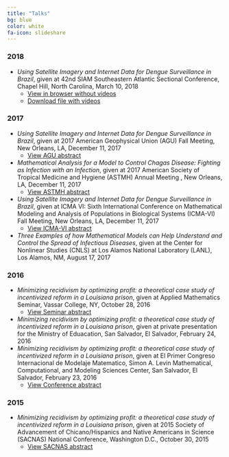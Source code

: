 ```yaml
---
title: "Talks"
bg: blue
color: white
fa-icon: slideshare
---
```

<!-- fa-icon can be set to any from http://fortawesome.github.io/Font-Awesome/icons/ -->

### 2018
* *Using Satellite Imagery and Internet Data for Dengue Surveillance in Brazil*, given at 42nd SIAM Southeastern Atlantic Sectional Conference, Chapel Hill, North Carolina, March 10, 2018
    - [View in browser without videos](./pdf/EDGE2017.pdf)
	- [Download file with videos](./pdf/EDGE2017.zip)
### 2017
* *Using Satellite Imagery and Internet Data for Dengue Surveillance in Brazil*, given at 2017 American Geophysical Union (AGU) Fall Meeting, New Orleans, LA, December 11, 2017
    - [View AGU abstract](https://agu.confex.com/agu/fm17/meetingapp.cgi/Paper/299296)
* *Mathematical Analysis for a Model to Control Chagas Disease: Fighting as Infection with an Infection*, given at 2017 American Society of Tropical Medicine and Hygiene (ASTMH) Annual Meeting , New Orleans, LA, December 11, 2017
    - [View ASTMH abstract](https://www.astmh.org/ASTMH/media/2017-Annual-Meeting/ASTMH-2017-Abstract-Book.pdf)
* *Using Satellite Imagery and Internet Data for Dengue Surveillance in Brazil*, given at ICMA VI: Sixth International Conference on Mathematical Modeling and Analysis of Populations in Biological Systems (ICMA-VI) Fall Meeting, New Orleans, LA, December 11, 2017
    - [View ICMA-VI abstract](https://math.la.asu.edu/~icma2017/abstracts.html) 
* *Three Examples of how  Mathematical Models can Help Understand and Control the Spread of Infectious Diseases*, given at the Center for Nonlinear Studies (CNLS) at Los Alamos National Laboratory (LANL), Los Alamos, NM, August 17, 2017
### 2016
* *Minimizing recidivism by optimizing profit: a theoretical case study of incentivized reform in a Louisiana prison*, given at Applied Mathematics Seminar, Vassar College, NY, October 28, 2016
    - [View Seminar abstract](http://info.vassar.edu/calendar/2016/10/27/33308-94584.html)  
* *Minimizing recidivism by optimizing profit: a theoretical case study of incentivized reform in a Louisiana prison*, given at private presentation for the Ministry of Eduacation, San Salvador, El Salvador, February 24, 2016
* *Minimizing recidivism by optimizing profit: a theoretical case study of incentivized reform in a Louisiana prison*, given at El Primer Congreso Internacional de Modelaje Matematico, Simon A. Levin Mathematical, Computational, and Modeling Sciences Center, San Salvador, El Salvador, February 23, 2016
    - [View Conference abstract](https://mcmsc.asu.edu/sites/default/files/schedule_0.pdf) 
### 2015
* *Minimizing recidivism by optimizing profit: a theoretical case study of incentivized reform in a Louisiana prison*, given at 2015 Society of Advancement of Chicano/Hispanics and Native Americans in Science (SACNAS) National Conference, Washington D.C., October 30, 2015
    - [View SACNAS abstract]( http://sacnas15abstracts.conferencespot.org/59677-sacnas-1.2672290/t001-1.2674982/f005-1.2675150/a041-1.2675216/thu-804-1.2675254)    
    
   
